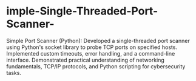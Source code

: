 # imple-Single-Threaded-Port-Scanner-
Simple Port Scanner (Python): Developed a single-threaded port scanner using Python's socket library to probe TCP ports on specified hosts. Implemented custom timeouts, error handling, and a command-line interface. Demonstrated practical understanding of networking fundamentals, TCP/IP protocols, and Python scripting for cybersecurity tasks.
